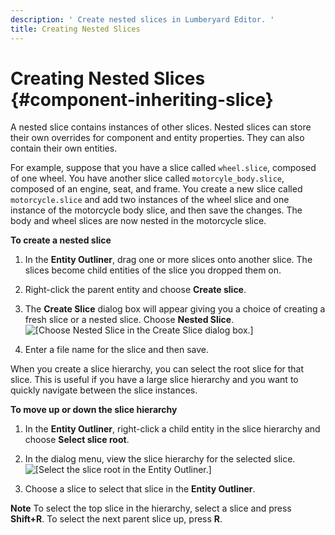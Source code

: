 ```yaml
---
description: ' Create nested slices in Lumberyard Editor. '
title: Creating Nested Slices
---
```

# Creating Nested Slices {#component-inheriting-slice}

A nested slice contains instances of other slices\. Nested slices can store their own overrides for component and entity properties\. They can also contain their own entities\.

For example, suppose that you have a slice called `wheel.slice`, composed of one wheel\. You have another slice called `motorcyle_body.slice`, composed of an engine, seat, and frame\. You create a new slice called `motorcycle.slice` and add two instances of the wheel slice and one instance of the motorcycle body slice, and then save the changes\. The body and wheel slices are now nested in the motorcycle slice\.

**To create a nested slice**

1. In the **Entity Outliner**, drag one or more slices onto another slice\. The slices become child entities of the slice you dropped them on\.

1. Right\-click the parent entity and choose **Create slice**\.

1. The **Create Slice** dialog box will appear giving you a choice of creating a fresh slice or a nested slice\. Choose **Nested Slice**\.
![\[Choose Nested Slice in the Create Slice dialog box.\]](/images/userguide/component/create-slice-fresh-or-nested.png)

1. Enter a file name for the slice and then save\.

When you create a slice hierarchy, you can select the root slice for that slice\. This is useful if you have a large slice hierarchy and you want to quickly navigate between the slice instances\.

**To move up or down the slice hierarchy**

1. In the **Entity Outliner**, right\-click a child entity in the slice hierarchy and choose **Select slice root**\.

1. In the dialog menu, view the slice hierarchy for the selected slice\.
![\[Select the slice root in the Entity Outliner.\]](/images/userguide/component/entity-outliner-select-slice-root.png)

1. Choose a slice to select that slice in the **Entity Outliner**\.

**Note**
To select the top slice in the hierarchy, select a slice and press **Shift\+R**\.
To select the next parent slice up, press **R**\.